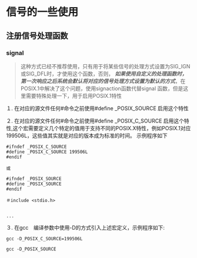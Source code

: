 # 信号的一些使用

## 注册信号处理函数

### signal
> 这种方式已经不推荐使用，只有用于将某些信号的处理方式设置为SIG_IGN或SIG_DFL时，才使用这个函数，否则， ***如果使用自定义的处理函数时，第一次响应之后系统会默认将对应的信号处理方式设置为默认的方式***，在 POSIX.1中解决了这个问题，使用signaction函数代替signal 函数，但是这里需要特殊处理一下，用于启用POSIX.1特性

１. 在对应的源文件任何#命令之前使用#define _POSIX_SOURCE 启用这个特性

２. 在对应的源文件任何#命令之前使用#define _POSIX_C_SOURCE 启用这个特性,这个宏需要定义几个特定的值用于支持不同的POSIX.X特性，例如POSIX.1对应199506L，这些值其实就是对应的版本成为标准的时间。
示例程序如下
```
#ifndef _POSIX_C_SOURCE
#define _POSIX_C_SOURCE 199506L
#endif

或

#ifndef _POSIX_SOURCE
#define _POSIX_SOURCE
#endif

＃include <stdio.h>


...
```
３. 在gcc　编译参数中使用-D的方式引入上述宏定义，示例程序如下:
```
gcc -D_POSIX_C_SOURCE=199506L

gcc -D_POSIX_SOURCE
```

